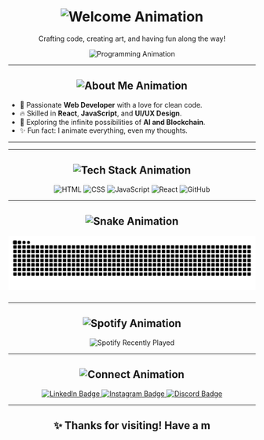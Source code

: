 <h1 align="center">
  <img src="https://readme-typing-svg.herokuapp.com?font=Fira+Code&size=36&duration=4000&pause=1000&color=36BCF7&center=true&vCenter=true&width=800&lines=✨+Welcome+to+My+Creative+World+✨" alt="Welcome Animation" />
</h1>

<p align="center">Crafting code, creating art, and having fun along the way!</p>

<div align="center">
  <img src="https://media.giphy.com/media/qgQUggAC3Pfv687qPC/giphy.gif" height="300" alt="Programming Animation" />
</div>

---

<div align="center">
  <h2>
    <img src="https://readme-typing-svg.herokuapp.com?font=Fira+Code&size=28&pause=1000&color=F72585&center=true&vCenter=true&width=600&lines=🚀+About+Me" alt="About Me Animation" />
  </h2>
</div>

- 🌟 Passionate **Web Developer** with a love for clean code.
- 🔥 Skilled in **React**, **JavaScript**, and **UI/UX Design**.
- 🌌 Exploring the infinite possibilities of **AI and Blockchain**.
- ✨ Fun fact: I animate everything, even my thoughts.

---


---

<div align="center">
  <h2>
    <img src="https://readme-typing-svg.herokuapp.com?font=Fira+Code&size=28&pause=1000&color=FF4500&center=true&vCenter=true&width=600&lines=🛠️+Tech+Stack" alt="Tech Stack Animation" />
  </h2>
</div>

<div align="center">
  <img src="https://media.giphy.com/media/kdFc8fubgS31b8DsVu/giphy.gif" height="50" alt="HTML" />
  <img src="https://media.giphy.com/media/Sr8xDpMwVKOHUWDVRD/giphy.gif" height="50" alt="CSS" />
  <img src="https://media.giphy.com/media/ln7z2eWriiQAllfVcn/giphy.gif" height="50" alt="JavaScript" />
  <img src="https://media.giphy.com/media/SS8CV2rQdlYNLtBCiF/giphy.gif" height="50" alt="React" />
  <img src="https://media.giphy.com/media/kH1DBkPNyZPOk0BxrM/giphy.gif" height="50" alt="GitHub" />
</div>

---

<div align="center">
  <h2>
    <img src="https://readme-typing-svg.herokuapp.com?font=Fira+Code&size=28&pause=1000&color=32CD32&center=true&vCenter=true&width=600&lines=🐍+Snake+Animation" alt="Snake Animation" />
  </h2>
</div>

<img src="https://raw.githubusercontent.com/yasinkhoshbakht/yasinkhoshbakht/output/snake.svg" alt="Snake animation" />

###

---

<div align="center">
  <h2>
    <img src="https://readme-typing-svg.herokuapp.com?font=Fira+Code&size=28&pause=1000&color=1E90FF&center=true&vCenter=true&width=600&lines=🎧+Spotify+Recently+Played" alt="Spotify Animation" />
  </h2>
</div>

<div align="center">
  <img src="https://spotify-recently-played-readme.vercel.app/api?user=31xlj2unaiimekozjymb4oqggsay&count=5&width=600&unique=true" alt="Spotify Recently Played" />
</div>

---

<div align="center">
  <h2>
    <img src="https://readme-typing-svg.herokuapp.com?font=Fira+Code&size=28&pause=1000&color=FF6347&center=true&vCenter=true&width=600&lines=💬+Connect+With+Me" alt="Connect Animation" />
  </h2>
</div>

<div align="center">
  <a href="https://linkedin.com/in/yasin-wolf" target="_blank">
    <img src="https://img.shields.io/badge/LinkedIn-#0077B5.svg?style=for-the-badge&logo=linkedin&logoColor=white" alt="LinkedIn Badge" />
  </a>
  <a href="https://instagram.com/sadbouy.7" target="_blank">
    <img src="https://img.shields.io/badge/Instagram-E4405F.svg?style=for-the-badge&logo=instagram&logoColor=white" alt="Instagram Badge" />
  </a>
  <a href="https://discord.gg/jPUFM6eqWQ" target="_blank">
    <img src="https://img.shields.io/badge/Discord-5865F2.svg?style=for-the-badge&logo=discord&logoColor=white" alt="Discord Badge" />
  </a>
</div>

---

<h2 align="center">✨ Thanks for visiting! Have a m
